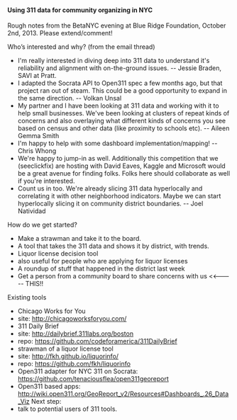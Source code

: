 #### Using 311 data for community organizing in NYC

Rough notes from the BetaNYC evening at Blue Ridge Foundation, October 2nd, 2013. Please extend/comment!

Who’s interested and why? (from the email thread)
* I'm really interested in diving deep into 311 data to understand it's reliability and alignment with on-the-ground issues.  -- Jessie Braden, SAVI at Pratt.
* I adapted the Socrata API to Open311 spec a few months ago, but that project ran out of steam. This could be a good opportunity to expand in the same direction. -- Volkan Unsal
* My partner and I have been looking at 311 data and working with it to help small businesses. We've been looking at clusters of repeat kinds of concerns and also overlaying what different kinds of concerns you see based on census and other data (like proximity to schools etc). -- Aileen Gemma Smith 
* I'm happy to help with some dashboard implementation/mapping!  -- Chris Whong
* We're happy to jump-in as well. Additionally this competition that we (seeclickfix) are hosting with David Eaves, Kaggle and Microsoft would be a great avenue for finding folks. Folks here should collaborate as well if you're interested.
* Count us in too.  We're already slicing 311 data hyperlocally and correlating it with other neighborhood indicators.  Maybe we can start hyperlocally slicing it on community district boundaries. -- Joel Natividad

How do we get started?
* Make a strawman and take it to the board.
* A tool that takes the 311 data and shows it by district, with trends.
* Liquor license decision tool
 * also useful for people who are applying for liquor licenses
* A roundup of stuff that happened in the district last week
* Get a person from a community board to share concerns with us <<----- THIS!!

Existing tools
* Chicago Works for You 
 * site: http://chicagoworksforyou.com/
* 311 Daily Brief
 * site: http://dailybrief.311labs.org/boston
 * repo: https://github.com/codeforamerica/311DailyBrief
* strawman of a liquor license tool
 * site: http://fkh.github.io/liquorinfo/
* repo: https://github.com/fkh/liquorinfo
* Open311 adapter for NYC 311 on Socrata: https://github.com/tenaciousflea/open311georeport
* Open311 based apps: http://wiki.open311.org/GeoReport_v2/Resources#Dashboards_.26_Data_Viz
Next step:
* talk to potential users of 311 tools.
